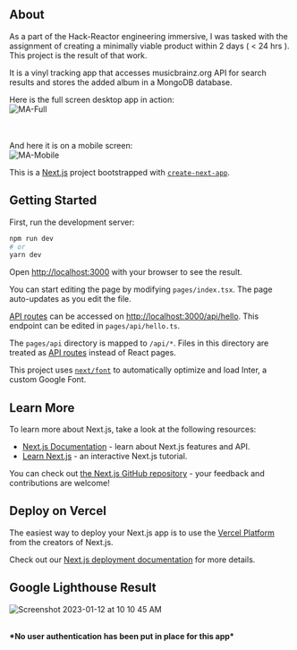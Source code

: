 
## About

As a part of the Hack-Reactor engineering immersive, I was tasked with the assignment of creating a minimally viable product within 2 days ( < 24 hrs ). This project is the result of that work. 

It is a vinyl tracking app that accesses musicbrainz.org API for search results and stores the added album in a MongoDB database.

Here is the full screen desktop app in action:
<br>
![MA-Full](https://user-images.githubusercontent.com/47989035/212138396-9fd83b2f-e897-4b2d-855d-99f7e082e6f2.gif)

<br><br>
And here it is on a mobile screen:
<br>
![MA-Mobile](https://user-images.githubusercontent.com/47989035/212138426-9d4f7e3a-464e-4455-8ab9-a4a5acddc7b2.gif)

This is a [Next.js](https://nextjs.org/) project bootstrapped with [`create-next-app`](https://github.com/vercel/next.js/tree/canary/packages/create-next-app).

## Getting Started

First, run the development server:

```bash
npm run dev
# or
yarn dev
```

Open [http://localhost:3000](http://localhost:3000) with your browser to see the result.

You can start editing the page by modifying `pages/index.tsx`. The page auto-updates as you edit the file.

[API routes](https://nextjs.org/docs/api-routes/introduction) can be accessed on [http://localhost:3000/api/hello](http://localhost:3000/api/hello). This endpoint can be edited in `pages/api/hello.ts`.

The `pages/api` directory is mapped to `/api/*`. Files in this directory are treated as [API routes](https://nextjs.org/docs/api-routes/introduction) instead of React pages.

This project uses [`next/font`](https://nextjs.org/docs/basic-features/font-optimization) to automatically optimize and load Inter, a custom Google Font.

## Learn More

To learn more about Next.js, take a look at the following resources:

- [Next.js Documentation](https://nextjs.org/docs) - learn about Next.js features and API.
- [Learn Next.js](https://nextjs.org/learn) - an interactive Next.js tutorial.

You can check out [the Next.js GitHub repository](https://github.com/vercel/next.js/) - your feedback and contributions are welcome!

## Deploy on Vercel

The easiest way to deploy your Next.js app is to use the [Vercel Platform](https://vercel.com/new?utm_medium=default-template&filter=next.js&utm_source=create-next-app&utm_campaign=create-next-app-readme) from the creators of Next.js.

Check out our [Next.js deployment documentation](https://nextjs.org/docs/deployment) for more details.

## Google Lighthouse Result

![Screenshot 2023-01-12 at 10 10 45 AM](https://user-images.githubusercontent.com/47989035/212134721-ab2071a3-97ae-410e-9d21-d856be9b41d9.png)


<br>
<b>*No user authentication has been put in place for this app*<b>
